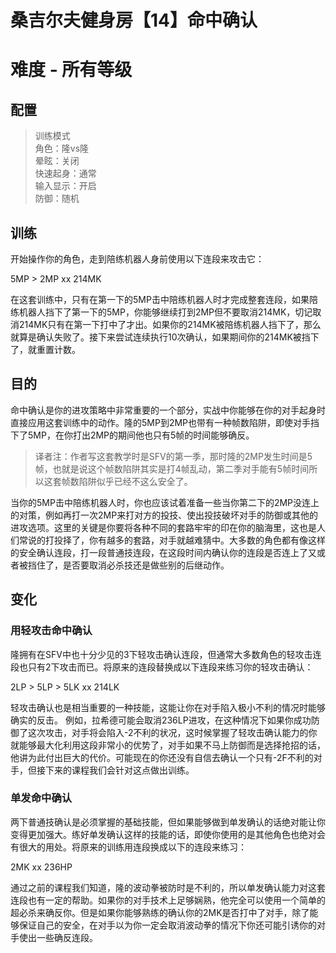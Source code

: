 # 桑吉尔夫健身房【14】命中确认
# 难度 - 所有等级
## 配置
> 训练模式  
> 角色：隆vs隆  
> 晕眩：关闭  
> 快速起身：通常  
> 输入显示：开启  
> 防御：随机  

## 训练
开始操作你的角色，走到陪练机器人身前使用以下连段来攻击它：

5MP > 2MP xx 214MK

在这套训练中，只有在第一下的5MP击中陪练机器人时才完成整套连段，如果陪练机器人挡下了第一下的5MP，你能够继续打到2MP但不要取消214MK，切记取消214MK只有在第一下打中了才出。如果你的214MK被陪练机器人挡下了，那么就算是确认失败了。接下来尝试连续执行10次确认，如果期间你的214MK被挡下了，就重置计数。

## 目的
命中确认是你的进攻策略中非常重要的一个部分，实战中你能够在你的对手起身时直接应用这套训练中的动作。隆的5MP到2MP也带有一种帧数陷阱，即使对手挡下了5MP，在你打出2MP的期间他也只有5帧的时间能够确反。

> 译者注：作者写这套教学时是SFV的第一季，那时隆的2MP发生时间是5帧，也就是说这个帧数陷阱其实是打4帧乱动，第二季对手能有5帧时间所以这套帧数陷阱似乎已经不这么安全了。  

当你的5MP击中陪练机器人时，你也应该试着准备一些当你第二下的2MP没连上的对策，例如再打一次2MP来打对方的投技、使出投技破坏对手的防御或其他的进攻选项。这里的关键是你要将各种不同的套路牢牢的印在你的脑海里，这也是人们常说的打投择了，你有越多的套路，对手就越难猜中。大多数的角色都有像这样的安全确认连段，打一段普通技连段，在这段时间内确认你的连段是否连上了又或者被挡住了，是否要取消必杀技还是做些别的后继动作。

## 变化
### 用轻攻击命中确认
隆拥有在SFV中也十分少见的3下轻攻击确认连段，但通常大多数角色的轻攻击连段也只有2下攻击而已。将原来的连段替换成以下连段来练习你的轻攻击确认：

2LP > 5LP > 5LK xx 214LK

轻攻击确认也是相当重要的一种技能，这能让你在对手陷入极小不利的情况时能够确实的反击。
例如，拉希德可能会取消236LP进攻，在这种情况下如果你成功防御了这次攻击，对手将会陷入-2不利的状况，这时候掌握了轻攻击确认能力的你就能够最大化利用这段非常小的优势了，对手如果不马上防御而是选择抢招的话，他讲为此付出巨大的代价。可能现在的你还没有自信去确认一个只有-2F不利的对手，但接下来的课程我们会针对这点做出训练。

### 单发命中确认
两下普通技确认是必须掌握的基础技能，但如果能够做到单发确认的话绝对能让你变得更加强大。练好单发确认这样的技能的话，即使你使用的是其他角色也绝对会有很大的用处。将原来的训练用连段换成以下的连段来练习：

2MK xx 236HP

通过之前的课程我们知道，隆的波动拳被防时是不利的，所以单发确认能力对这套连段也有一定的帮助。如果你的对手技术上足够娴熟，他完全可以使用一个简单的超必杀来确反你。但是如果你能够熟练的确认你的2MK是否打中了对手，除了能够保证自己的安全，在对手以为你一定会取消波动拳的情况下你还可能引诱你的对手使出一些确反连段。
